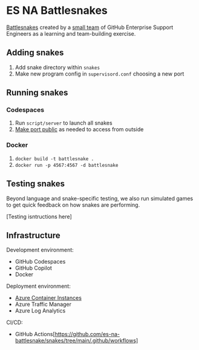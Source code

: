 # ES NA Battlesnakes

[Battlesnakes](https://play.battlesnake.com/) created by a [small team](https://play.battlesnake.com/t/es-na/) of GitHub Enterprise Support Engineers as a learning and team-building exercise.

## Adding snakes

1. Add snake directory within `snakes`
2. Make new program config in `supervisord.conf` choosing a new port

## Running snakes

### Codespaces

1. Run `script/server` to launch all snakes
2. [Make port public](https://docs.github.com/en/codespaces/developing-in-codespaces/forwarding-ports-in-your-codespace#sharing-a-port) as needed to access from outside

### Docker

1. `docker build -t battlesnake .`
2. `docker run -p 4567:4567 -d battlesnake`

## Testing snakes

Beyond language and snake-specific testing, we also run simulated games to get quick feedback on how snakes are performing.

[Testing isntructions here]

## Infrastructure

Development environment:
- GitHub Codespaces
- GitHub Copilot
- Docker

Deployment environment:
- [Azure Container Instances](https://github.com/es-na-battlesnake/snakes/blob/main/.github/workflows/docker-image.yml#L31)
- Azure Traffic Manager
- Azure Log Analytics

CI/CD:
- GitHub Actions[https://github.com/es-na-battlesnake/snakes/tree/main/.github/workflows]